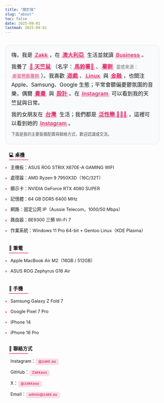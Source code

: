 ```yaml
---
title: "關於我"
slug: "about"
toc: false
date: 2025-09-01
lastmod: 2025-09-01
---
```

<style>
:root {
  --about-accent: var(--hb-active,#e1306c);
  --about-bg-light: #fafafa;
  --about-bg-dark: #242528;
  --about-border-light: #e2e3e6;
  --about-border-dark: #3a3d42;
  --about-text-light: #222;
  --about-text-dark: #e9e9eb;
  --about-pill-bg-light: rgba(225,48,108,.12);
  --about-pill-bg-dark: rgba(225,48,108,.30);
}

/* 移除原全域 strong 高亮，統一還原 */
.about-page strong{
  background:none!important;
  color:inherit!important;
  padding:0!important;
  margin:0!important;
  border-radius:0!important;
  font-weight:600;
}

/* 僅個人簡介內強調高亮 */
.about-page .about-hero strong{
  background:rgba(225,48,108,.16)!important;
  color:var(--about-accent)!important;
  padding:.18rem .55rem .22rem!important;
  margin:.12rem .25rem .12rem 0!important;
  border-radius:999px!important;
  line-height:1.15;
  display:inline-block;
  letter-spacing:.3px;
}
body.dark .about-page .about-hero strong{
  background:rgba(225,48,108,.32)!important;
  color:#ff8fb7!important;
}

/* === Hero 再次精簡：扁平、融入版面 === */
.about-page .about-hero{
  background:#f9fafb !important;
  border:1px solid #e5e6e9 !important;
  border-radius:14px !important;
  box-shadow:none !important;
  padding:1.05rem 1.2rem 1.15rem !important;
  font-size:1.08rem !important;
  line-height:1.7 !important;
  position:relative;
  margin:0 0 1.6rem !important; /* 原 2.1rem */
}
body.dark .about-page .about-hero{
  background:#1f2021 !important;
  border:1px solid #34363a !important;
}

/* 移除舊裝飾 */
.about-page .about-hero::before,
.about-page .about-hero::after{
  content:none !important;
}

/* 強調詞：改用半透明底線 + 主色文字（不再膠囊） */
.about-page .about-hero strong{
  background:
    linear-gradient(to top,rgba(225,48,108,.32),rgba(225,48,108,0) 65%) !important;
  color:var(--about-accent) !important;
  padding:0 .2rem 0 .2rem !important;
  margin:0 .15rem 0 0 !important;
  border-radius:4px !important;
  font-weight:600;
  line-height:1.25;
  display:inline-block;
  letter-spacing:.25px;
}
body.dark .about-page .about-hero strong{
  background:linear-gradient(to top,rgba(225,48,108,.45),rgba(225,48,108,0) 65%) !important;
  color:#ff8fb7 !important;
}

/* Hero 段落間距微調 */
.about-page .about-hero p{margin:.55rem 0 !important;}
.about-page .about-hero p:first-child{margin-top:0 !important;}
.about-page .about-hero p:last-child{margin-bottom:.2rem !important;}

/* 標題：更細緻左線，去除多餘 padding */
.about-page h3{
  padding:0 0 .3rem .75rem !important;
  margin:1.9rem 0 .55rem !important;
  font-size:.98rem !important;
  line-height:1.25;
  font-weight:600;
  position:relative;
  background:linear-gradient(to right,rgba(225,48,108,.10),rgba(225,48,108,0) 72%) !important;
  border-radius:6px !important;
}
.about-page h3::before{
  width:2px !important;
  background:var(--about-accent) !important;
  bottom:.3rem !important;
}
.about-page h3::after{
  content:"";
  position:absolute;
  left:.75rem;
  bottom:0;
  height:2px;
  width:64px;
  background:var(--about-accent);
  border-radius:2px;
  opacity:.78;
}
body.dark .about-page h3,
body.dark .about-page h3::after{
  background:linear-gradient(to right,rgba(225,48,108,.22),rgba(225,48,108,0) 72%) !important;
  opacity:.9;
}

/* 第一個標題（緊接 hero）再略縮 */
.about-page .about-hero + h3{
  margin-top:1.35rem !important;
}

/* 列表 */
.about-page h3 + ul {
  list-style: none;
  margin:.15rem 0 .2rem !important;
  padding: 0;
}
.about-page h3 + ul li {
  position: relative;
  padding:.4rem 0 .4rem 1.15rem !important;
  font-size: .9rem;
}
.about-page h3 + ul li::before {
  content: "";
  position: absolute;
  left: 0;
  top: .98rem;
  width: 6px;
  height: 6px;
  border-radius: 50%;
  background: var(--about-accent);
  opacity: .55;
}
body.dark .about-page h3 + ul li::before { opacity: .75; }

/* 連結（一般） */
.about-page a[href^="http"],
.about-page a[href^="mailto:"] {
  color: var(--about-accent);
  font-weight: 600;
  text-decoration: none;
  transition: color .18s;
}
.about-page a:hover { text-decoration: underline; }

/* 聯絡方式 Pills */
.about-page .about-contacts {
  list-style: none;
  margin: .55rem 0 0;
  padding: 0;
  display: flex;
  flex-wrap: wrap;
  gap: .55rem .65rem;
}
.about-page .about-contacts li { margin: 0; padding: 0; }
.about-page .about-contacts li::before { display: none; }
.about-page .about-contacts a {
  background: var(--about-pill-bg-light);
  padding: .48rem .85rem .5rem;
  font-size: .7rem;
  letter-spacing: .45px;
  line-height: 1;
  border-radius: 9px;
  display: inline-block;
  text-decoration: none;
  color: var(--about-accent);
  transition: background .22s, color .22s;
}
body.dark .about-page .about-contacts a {
  background: var(--about-pill-bg-dark);
  color: #ff8fb7;
}
.about-page .about-contacts a:hover {
  background: var(--about-accent);
  color: #fff;
}

/* === 覆蓋：聯絡方式改為垂直列表，統一風格 === */
.about-page .about-contacts{
  display:block !important;
  flex-wrap:nowrap !important;
  gap:0 !important;
  margin:.2rem 0 0 !important;
  padding:0 !important;
  list-style:none;
}
.about-page .about-contacts li{
  display:block !important;
  position:relative;
  margin:0 0 .45rem !important;
  padding:.42rem 0 .42rem 1.15rem !important;
  background:transparent !important;
}
.about-page .about-contacts li:last-child{margin-bottom:0 !important;}
.about-page .about-contacts li::before{
  content:"";
  position:absolute;
  left:0;top:.95rem;
  width:6px;height:6px;
  background:var(--about-accent);
  border-radius:50%;
  opacity:.55;
}
body.dark .about-page .about-contacts li::before{opacity:.75;}
.about-page .about-contacts a{
  background:rgba(225,48,108,.14) !important;
  padding:.28rem .55rem .32rem !important;
  border-radius:6px !important;
  font-size:.72rem !important;
  letter-spacing:.3px;
  line-height:1;
  display:inline-block;
  text-decoration:none;
  color:var(--about-accent);
  transition:background .2s,color .2s;
}
body.dark .about-page .about-contacts a{
  background:rgba(225,48,108,.30) !important;
  color:#ff8fb7 !important;
}
.about-page .about-contacts a:hover{
  background:var(--about-accent) !important;
  color:#fff !important;
}

/* 頁面頂部與 Hero 間距（讓標題/日期與內容拉開） */
.about-page{
  padding-top:1.2rem !important;
}

/* 通用段落標題間距（縮短段落間空白） */
.about-page h3{
  margin:1.9rem 0 .55rem !important;
}

/* 列表與下一標題之間距離更緊湊 */
.about-page h3 + ul{
  margin:.15rem 0 .2rem !important;
}
.about-page h3 + ul li{
  padding:.4rem 0 .4rem 1.15rem !important;
}

/* 聯絡方式區塊頂部再收斂 */
.about-page h3:has(+ .about-contacts){
  margin-top:1.6rem !important;
}
.about-page .about-contacts{
  margin:.2rem 0 0 !important;
}

/* === 統一：設備與聯絡方式列表風格覆寫 (雙語同步使用) === */
.about-page{
  --about-list-font:.9rem;
  --about-list-gap:.42rem;
  --about-bullet-size:6px;
  --about-link-pill:0; /* 若需 pill 樣式改成 1 */
}

/* 所有 h3 後的列表與聯絡方式統一基底 */
.about-page h3 + ul,
.about-page .about-contacts{
  list-style:none !important;
  margin:.35rem 0 .3rem !important;
  padding:0 !important;
  display:block !important;
}

.about-page h3 + ul li,
.about-page .about-contacts li{
  position:relative;
  padding:var(--about-list-gap) 0 var(--about-list-gap) 1.1rem !important;
  margin:0 !important;
  font-size:var(--about-list-font);
  line-height:1.45;
}

.about-page h3 + ul li::before,
.about-page .about-contacts li::before{
  content:"";
  position:absolute;
  left:0;top:.95rem;
  width:var(--about-bullet-size);
  height:var(--about-bullet-size);
  background:var(--about-accent);
  border-radius:50%;
  opacity:.55;
}
body.dark .about-page h3 + ul li::before,
body.dark .about-page .about-contacts li::before{
  opacity:.75;
}

/* 連結標準化 */
.about-page .about-contacts a,
.about-page h3 + ul li a{
  color:var(--about-accent);
  font-weight:600;
  text-decoration:none;
  position:relative;
  padding:.05rem .1rem;
  border-radius:4px;
  transition:color .18s,background-color .18s;
}

/* 非 pill 模式（預設）下 hover 只改顏色或輕底色 */
.about-page .about-contacts a:hover,
.about-page h3 + ul li a:hover{
  text-decoration:underline;
}

/* 可選 pill 模式：將 --about-link-pill 設 1 啟用 */
.about-page[style*="--about-link-pill:1"] .about-contacts a,
.about-page[style*="--about-link-pill:1"] h3 + ul li a{
  padding:.38rem .65rem;
  background:rgba(225,48,108,.12);
  text-decoration:none;
  border-radius:8px;
  font-size:.68rem;
  letter-spacing:.4px;
  line-height:1;
}
body.dark .about-page[style*="--about-link-pill:1"] .about-contacts a,
body.dark .about-page[style*="--about-link-pill:1"] h3 + ul li a{
  background:rgba(225,48,108,.28);
  color:#ff8fb7;
}
.about-page[style*="--about-link-pill:1"] .about-contacts a:hover,
.about-page[style*="--about-link-pill:1"] h3 + ul li a:hover{
  background:var(--about-accent);
  color:#fff;
  text-decoration:none;
}

/* 移除舊聯絡方式覆寫殘留（若之前存在） */
.about-page .about-contacts li::after{content:none!important;}

/* 行動裝置微調 */
@media (max-width:640px){
  .about-page h3 + ul li,
  .about-page .about-contacts li{
    padding:.38rem 0 .38rem 1rem !important;
  }
  .about-page h3 + ul li::before,
  .about-page .about-contacts li::before{
    top:.85rem;
  }
}

/* === 標題特效：左側紅線 + 底部粉色短線 === */
.about-page h3{
  background:none!important;
  border-radius:0!important;
  position:relative;
}
.about-page h3::before{
  width:3px!important; /* 保持左側實心紅線 */
}
.about-page h3::after{
  content:"";
  position:absolute;
  left:.75rem;
  bottom:-2px;
  width:64px;
  height:2px;
  background:var(--about-accent);
  border-radius:2px;
  opacity:.82;
}
</style>

<div class="about-page">
  <div class="about-hero">
    <p>嗨，我是 <strong>Zakk</strong>，在 <strong>澳大利亞</strong> 生活並就讀 <strong>Business</strong>。</p>
    <p>我養了 <strong>🐹 天竺鼠</strong>（名字：<strong>馬鈴薯🥔</strong>、<strong>薯餅</strong><small style="opacity:.6;margin-left:.35rem;">靈感來源：<a href="https://mcdonalds.com.hk/product/hash-browns/" target="_blank" rel="noopener"><strong>麥當勞脆薯餅</strong></a></small>）。我喜歡 <strong>遊戲</strong>、<strong>Linux</strong> 與 <strong>金融</strong>，也關注 Apple、Samsung、Google 生態；平常會聽偏憂鬱氛圍的音樂，偶爾 <strong>畫畫</strong> 與 <strong>設計</strong>。在 <a href="https://www.instagram.com/zakk.au/" target="_blank" rel="noopener"><strong>Instagram</strong></a> 可以看到我的天竺鼠與日常。</p>
    <p>我的女朋友在 <strong>台灣</strong> 生活；我們都是 <strong>泛性戀 🩷💛🩵</strong>，這裡可以看到她的 <a href="https://www.instagram.com/abyss_74.50/" target="_blank" rel="noopener"><strong>Instagram</strong></a>。</p>
    <p style="margin-top:.8rem;font-size:.82rem;opacity:.75;">下面是我的主要裝備配置與聯絡方式，歡迎認識或交流。</p>
  </div>

### 💻 桌機
- 主機板：ASUS ROG STRIX X670E-A GAMING WIFI  
- 處理器：AMD Ryzen 9 7950X3D（16C/32T）  
- 顯示卡：NVIDIA GeForce RTX 4080 SUPER  
- 記憶體：64 GB DDR5 6400 MHz
- 網路：固定公网 IP（Aussie Telecom，1000/50 Mbps）  
- 路由器：BE9300 三頻 Wi-Fi 7  
- 作業系統：Windows 11 Pro 64-bit + Gentoo Linux（KDE Plasma）

### 💼 筆電
- Apple MacBook Air M2（16GB / 512GB）  
- ASUS ROG Zephyrus G16 Air  

### 📱 手機
- Samsung Galaxy Z Fold 7  
- Google Pixel 7 Pro  
- iPhone 14  
- iPhone 16 Pro  

### 🔗 聯絡方式
<ul class="about-contacts">
  <li>Instagram：<a href="https://www.instagram.com/zakk.au/" target="_blank" rel="noopener">@zakk.au</a></li>
  <li>GitHub：<a href="https://github.com/Zakkaus" target="_blank" rel="noopener">Zakkaus</a></li>
  <li>X：<a href="https://x.com/zakkauu" target="_blank" rel="noopener">@zakkauu</a></li>
  <li>Email：<a href="mailto:admin@zakk.au">admin@zakk.au</a></li>
</ul>
</div>